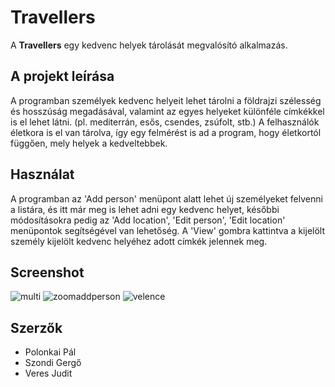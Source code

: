 Travellers
==========

A **Travellers** egy kedvenc helyek tárolását megvalósító alkalmazás.

A projekt leírása
------------------------

A programban személyek kedvenc helyeit lehet tárolni a földrajzi szélesség és hosszúság megadásával, valamint az egyes helyeket különféle címkékkel is el lehet látni. (pl. mediterrán, esős, csendes, zsúfolt, stb.)
A felhasználók életkora is el van tárolva, így egy felmérést is ad a program, hogy életkortól függően, mely helyek a kedveltebbek.

Használat
----------

A programban az 'Add person' menüpont alatt lehet új személyeket felvenni a listára, és itt már meg is lehet adni egy kedvenc helyet, későbbi módosításokra pedig az 'Add location', 'Edit person', 'Edit location' menüpontok segítségével van lehetőség. A 'View' gombra kattintva a kijelölt személy kijelölt kedvenc helyéhez adott címkék jelennek meg.

Screenshot
----------
![multi](https://user-images.githubusercontent.com/60934705/118408614-0e370f00-b68f-11eb-8d3b-7d48e623bb18.PNG)
![zoomaddperson](https://user-images.githubusercontent.com/60934705/118408623-11ca9600-b68f-11eb-93e7-9abecac906bb.png)
![velence](https://user-images.githubusercontent.com/60934705/118408619-1000d280-b68f-11eb-8e06-ddb83be5c5a4.PNG)

Szerzők
-------

* Polonkai Pál
* Szondi Gergő
* Veres Judit
